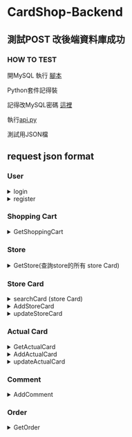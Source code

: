 # CardShop-Backend

## 測試POST 改後端資料庫成功

### HOW TO TEST

開MySQL 執行 [腳本](https://github.com/Madfater/CardShop/blob/backend_qq816/Backend/Sql_Init.txt)

Python套件記得裝

記得改MySQL密碼 [這裡](https://github.com/Madfater/CardShop/blob/backend_qq816/Backend/mysql.py)

執行[api.py](https://github.com/Madfater/CardShop/blob/backend_qq816/Backend/api.py)


測試用JSON檔


## request json format
### User
<details>
<summary>login</summary>

```python
# /login , method = GET
{
    "email": "123@gmail.com",
    "password": "passwd"
}
```
return "login success" or "login failed"
</details>



<details>
<summary>register</summary>

```python
# /register , method = POST
{
    "password": "passwd",
    "username": "alan",
    "email": "123@gmail.com"
}
```
return "User already exist" or "register success"
</details>

### Shopping Cart

<details>
<summary>GetShoppingCart</summary>

```python
# /get/shoppingCart/ , method = GET
{
    "User_ID" : 2,
    "page" : 1,
    "pageLimit" : 40
}
```
return StoreCard in ShoppingCart likes
```python
[
    [
        2,          # store card id
        15,         # price
        "舊卡新賣", # status
        20,         # quantity
        2,          # actual Card ID
        3           # store ID
    ]
]
```
</details>

### Store

<details>
<summary>GetStore(查詢store的所有 store Card)</summary>

```python
# /get/store/ , method = GET
{
    "Store_ID" : 1,
    "page" : 1,
    "pageLimit" : 40
}
```
return likes
```python
[
  [
    3,              # Card_id
    40,             # price
    "九成新狀態良好",# status
    15,             # quantity
    3,              # actual Card ID
    1               # store ID
  ],
  [
    4,
    500,
    "九成新狀態良好",
    10,
    4,
    1
  ]
]
```
</details>

### Store Card

<details>
<summary>searchCard (store Card)</summary>

```python
# /get/searchCard/ , method = GET
{
    "param" : "一",         # 搜尋關鍵字
    "page" : 1,
    "pageLimit" : 40
}
```
return storeCard likes
```python
[
    [
        1,                  # CardID
        500,                # price
        "九成新狀態良好",    # status
        10,                 # quantity
        1                   # ACCard_ID
    ],
    [
        2,
        15,
        "舊卡新賣",
        20,
        2
    ]
]
```
</details>



<details>
<summary>AddStoreCard</summary>

```python
# /add/storeCard/ , method = POST
{
    "price" : 100,
    "status" : "kinda new",
    "quantity" : 10,
    "ACCard_ID" : 1,
    "Store_ID" : 1
}
```
return "added"
</details>



<details>
<summary>updateStoreCard</summary>

```python
# /update/storeCard/ , method = PUT
{
    "Card_ID" : 1,    # storeCard ID 
    "price" : 114,
    "status" : "still new",
    "Quantity":514
    # 至少包含 price status Quantity其中一項，未變更的可以不用加入
}
```
return "store Card_ID not exist" or "updated"
</details>


### Actual Card

<details>
<summary>GetActualCard</summary>

```python
# /get/actualCard/ , method = GET
{
    "Card_ID" : 1           # ACCard_ID from storeCard
}
```
return ActualCard likes
```python
[
    [
        1,                             # Card_ID
        "青眼白龍",                     # Name
        "怪獸卡",                       # Catagory
        "超猛飛龍毀滅一切",              # Description
        "https://imgur.com/a/2FFGPMs"   # imgPath
    ]
]
```
</details>

<details>
<summary>AddActualCard</summary>

```python
# /add/actualCard/ , method = POST
{
    "name" : "nothing",
    "catagory" : "dragon",
    "description" : "destory enemy",
    "imgPath" : "http"
}
```
return "added"
</details>

<details>
<summary>updateActualCard</summary>

```python
# /update/actualCard/ , method = PUT
{
    "Card_ID" : 1,          # actual card id
    "name" : "forest elf",
    "catagory" : "elf",
    "description":"send itself to the tomb",
    "imgPath":"http:849898984"
    # 至少包含 name catagory description imgPath 其中一項，未變更的可以不用加入
}
```
return "ActualCard Card_ID not exist" or "updated"
</details>



### Comment

<details>
<summary>AddComment</summary>

```python
# /comment , method = POST
{
    "score" : 5,
    "context" : "777",
    "store_id" : 2,
    "user_id":1
}

```
return "added" or "add failed"
</details>

### Order
<details>
<summary>GetOrder</summary>

```python
# /get/order , method = GET
{
    "Order_id" : 102,
    "page" : 1,
    "pageLimit" : 40
}

```
return StoreCard likes
```python
[
    [
        5,
        15,
        "舊卡新賣",
        20,
        5,
        2
    ]
]
```
</details>
